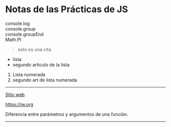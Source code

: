 # Notas de las Prácticas de JS

console.log  
console.group  
console.groupEnd  
Math.PI  
>esto es una cita
- lista
- segundo articulo de la lista
1. Lista numerada
2. segundo art de lista numerada
___

[Sitio web](jw.org)

<https://jw.org>

Diferencia entre parámetros y argumentos de una función.

---
